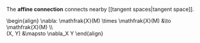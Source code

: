 The **affine connection** connects nearby [[tangent spaces|tangent space]].

\begin{align}
\nabla: \mathfrak{X}(M) \times \mathfrak{X}(M) &\to \mathfrak{X}(M) \\\\\
(X, Y) &\mapsto \nabla_X Y
\end{align}